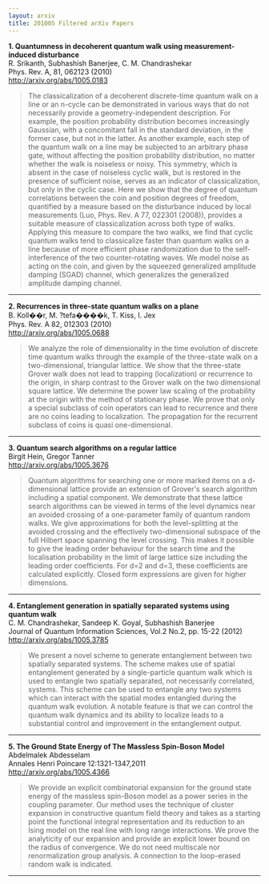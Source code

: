 ```yaml
---
layout: arxiv
title: 201005 Filtered arXiv Papers
---
```


**1.    Quantumness in decoherent quantum walk using measurement-induced disturbance**  
R. Srikanth, Subhashish Banerjee, C. M. Chandrashekar  
Phys. Rev. A, 81, 062123 (2010)  
http://arxiv.org/abs/1005.0183  
<blockquote>
<p>
The classicalization of a decoherent discrete-time quantum walk on a line or an n-cycle can be demonstrated in various ways that do not necessarily provide a geometry-independent description. For example, the position probability distribution becomes increasingly Gaussian, with a concomitant fall in the standard deviation, in the former case, but not in the latter. As another example, each step of the quantum walk on a line may be subjected to an arbitrary phase gate, without affecting the position probability distribution, no matter whether the walk is noiseless or noisy. This symmetry, which is absent in the case of noiseless cyclic walk, but is restored in the presence of sufficient noise, serves as an indicator of classicalization, but only in the cyclic case. Here we show that the degree of quantum correlations between the coin and position degrees of freedom, quantified by a measure based on the disturbance induced by local measurements (Luo, Phys. Rev. A 77, 022301 (2008)), provides a suitable measure of classicalization across both type of walks. Applying this measure to compare the two walks, we find that cyclic quantum walks tend to classicalize faster than quantum walks on a line because of more efficient phase randomization due to the self-interference of the two counter-rotating waves. We model noise as acting on the coin, and given by the squeezed generalized amplitude damping (SGAD) channel, which generalizes the generalized amplitude damping channel.
</p>
</blockquote>

------

**2.    Recurrences in three-state quantum walks on a plane**  
B. Koll��r, M. ?tefa����k, T. Kiss, I. Jex  
Phys. Rev. A 82, 012303 (2010)  
http://arxiv.org/abs/1005.0688  
<blockquote>
<p>
We analyze the role of dimensionality in the time evolution of discrete time quantum walks through the example of the three-state walk on a two-dimensional, triangular lattice. We show that the three-state Grover walk does not lead to trapping (localization) or recurrence to the origin, in sharp contrast to the Grover walk on the two dimensional square lattice. We determine the power law scaling of the probability at the origin with the method of stationary phase. We prove that only a special subclass of coin operators can lead to recurrence and there are no coins leading to localization. The propagation for the recurrent subclass of coins is quasi one-dimensional.
</p>
</blockquote>

------

**3.    Quantum search algorithms on a regular lattice**  
Birgit Hein, Gregor Tanner  
http://arxiv.org/abs/1005.3676  
<blockquote>
<p>
Quantum algorithms for searching one or more marked items on a d-dimensional lattice provide an extension of Grover's search algorithm including a spatial component. We demonstrate that these lattice search algorithms can be viewed in terms of the level dynamics near an avoided crossing of a one-parameter family of quantum random walks. We give approximations for both the level-splitting at the avoided crossing and the effectively two-dimensional subspace of the full Hilbert space spanning the level crossing. This makes it possible to give the leading order behaviour for the search time and the localisation probability in the limit of large lattice size including the leading order coefficients. For d=2 and d=3, these coefficients are calculated explicitly. Closed form expressions are given for higher dimensions.
</p>
</blockquote>

------

**4.    Entanglement generation in spatially separated systems using quantum walk**  
C. M. Chandrashekar, Sandeep K. Goyal, Subhashish Banerjee  
Journal of Quantum Information Sciences, Vol.2 No.2, pp. 15-22 (2012)  
http://arxiv.org/abs/1005.3785  
<blockquote>
<p>
We present a novel scheme to generate entanglement between two spatially separated systems. The scheme makes use of spatial entanglement generated by a single-particle quantum walk which is used to entangle two spatially separated, not necessarily correlated, systems. This scheme can be used to entangle any two systems which can interact with the spatial modes entangled during the quantum walk evolution. A notable feature is that we can control the quantum walk dynamics and its ability to localize leads to a substantial control and improvement in the entanglement output.
</p>
</blockquote>

------

**5.    The Ground State Energy of The Massless Spin-Boson Model**  
Abdelmalek Abdesselam  
Annales Henri Poincare 12:1321-1347,2011  
http://arxiv.org/abs/1005.4366  
<blockquote>
<p>
We provide an explicit combinatorial expansion for the ground state energy of the massless spin-Boson model as a power series in the coupling parameter. Our method uses the technique of cluster expansion in constructive quantum field theory and takes as a starting point the functional integral representation and its reduction to an Ising model on the real line with long range interactions. We prove the analyticity of our expansion and provide an explicit lower bound on the radius of convergence. We do not need multiscale nor renormalization group analysis. A connection to the loop-erased random walk is indicated.
</p>
</blockquote>

------

